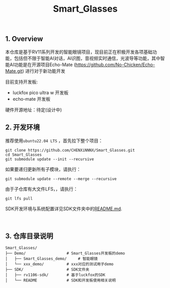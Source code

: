 <h1 align="center">Smart_Glasses</h1>

<br>

## 1. Overview

本仓库是基于RV11系列开发的智能眼镜项目，现目前正在积极开发各项基础功能，包括但不限于智能AI对话，AI识图，音视频实时通信，光波导等功能，其中智能AI功能是在开源项目Echo-Mate (https://github.com/No-Chicken/Echo-Mate.git) 进行对于新功能开发

目前支持开发板:
- luckfox pico ultra w 开发板
- echo-mate 开发板

硬件开源地址：待定(设计中)

## 2. 开发环境

推荐使用`ubuntu22.04 LTS` ，首先拉下整个项目：

```shell
git clone https://github.com/CHENXiNNNX/Smart_Glasses.git
cd Smart_Glasses
git submodule update --init --recursive
```
如果要递归更新所有子模块，请执行：

```shell
git submodule update --remote --merge --recursive
```
由于子仓库有大文件LFS，，请执行：

```shell
git lfs pull
```

SDK开发环境与系统配置详见SDK文件夹中的[README.md](./SDK/README.md).

<br>


## 3. 仓库目录说明

```
Smart_Glasses/
├── Demo/                  # Smart_Glasses开发板的demo
│   ├── Smart_Glasses_demo/     # 智能眼镜
│   └── xxx_demo/          # xxx对应的测试用子demo
├── SDK/                   # SDK文件夹
│   ├── rv1106-sdk/        # 基于luckfox的SDK
│   └── README             # SDK和开发板使用相关说明
```
